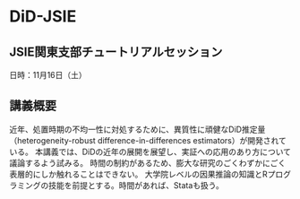 # DiD-JSIE

## JSIE関東支部チュートリアルセッション

日時：11月16日（土）

## 講義概要

<!--
応用の分野では、計量理論的な根拠なく、DiD（difference-in-differences）の様々な技法が用いられてきた。
その際たるものが、TWFEモデル（two-way fixed effects model）である。
ここ5年ほどの間に、TWFEモデルをはじめとするDiDの慣例的な使用に対する批判と新しいDiD推定法の開発が急速に進んでいる。
現在では、処置時期に不均一性がある場合、TWFEモデルによる推定値が信頼できないことに幅広い合意が得られている。
処置時期の不均一性に対処するために、多くの新しい有望なDiD（difference-in-differences）推定量が開発されている。
-->
近年、処置時期の不均一性に対処するために、異質性に頑健なDiD推定量（heterogeneity-robust difference-in-differences estimators）が開発されている。
本講義では、DiDの近年の展開を展望し、実証への応用のあり方について議論するよう試みる。
時間の制約があるため、膨大な研究のごくわずかにごく表層的にしか触れることはできない。
大学院レベルの因果推論の知識とRプログラミングの技能を前提とする。時間があれば、Stataも扱う。
